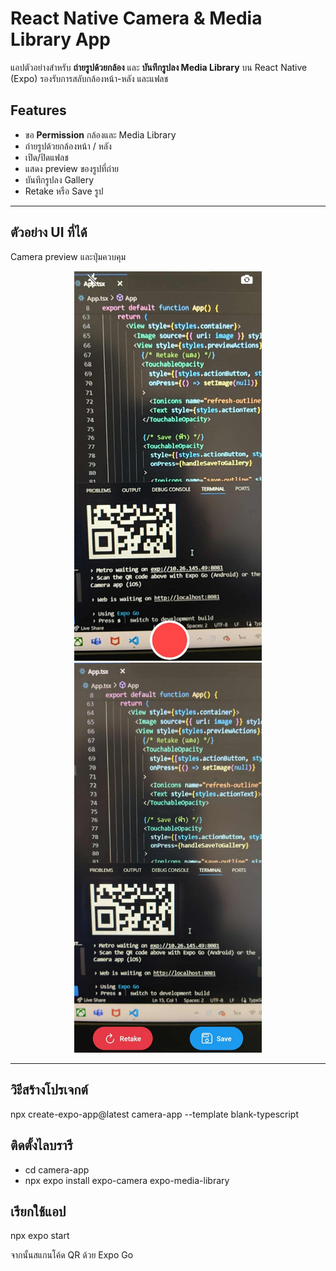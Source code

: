 # React Native Camera & Media Library App

แอปตัวอย่างสำหรับ **ถ่ายรูปด้วยกล้อง** และ **บันทึกรูปลง Media Library** บน React Native (Expo) รองรับการสลับกล้องหน้า-หลัง และแฟลช

## Features

- ขอ **Permission** กล้องและ Media Library
- ถ่ายรูปด้วยกล้องหน้า / หลัง
- เปิด/ปิดแฟลช
- แสดง preview ของรูปที่ถ่าย
- บันทึกรูปลง Gallery
- Retake หรือ Save รูป


---

## ตัวอย่าง UI ที่ได้

Camera preview และปุ่มควบคุม

<p align="center">
  <img src="assets/camera1.jpg" alt="Camera 1" width="300"/>
  <img src="assets/camera2.jpg" alt="Camera 2" width="300"/>
</p>


---

## วิะีสร้างโปรเจกต์

npx create-expo-app@latest camera-app --template blank-typescript

## ติดตั้งไลบรารี
- cd camera-app
- npx expo install expo-camera expo-media-library

## เรียกใช้แอป
npx expo start

จากนั้นสแกนโค้ด QR ด้วย Expo Go
